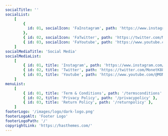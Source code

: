 ```yaml
---
socialTitle: ''
socialList:
    [
        {
          id: 01, socialIcon: 'FaInstagram', path: 'https://www.instagram.com/monetuk3/',
        },
        { id: 02, socialIcon: 'FaTwitter', path: 'https://twitter.com/MonetK88651' },
        { id: 03, socialIcon: 'FaYoutube', path: 'https://www.youtube.com/@MONETUK' },
    ]
socialMediaTitle: 'Social Media'
socialMediaList:
    [
        { id: 01, title: 'Instagram', path: 'https://www.instagram.com/monetuk3/' },
        { id: 02, title: 'Twitter', path: 'https://twitter.com/MonetK88651' },
        { id: 03, title: 'Youtube', path: 'https://www.youtube.com/@MONETUK' },
    ]
menuList:
    [
        { id: 01, title: 'Term & Conditions', path: '/termsconditions' },
        { id: 02, title: 'Privacy Policy', path: '/privacypolicy' },
        { id: 03, title: 'Return Policy', path: '/returnpolicy' },
    ]
footerLogo: '/images/logo/dark-logo.png'
footerLogoAlt: 'Footer Logo'
footerLogoPath: '/'
copyrightLink: 'https://hasthemes.com/'
---
```

